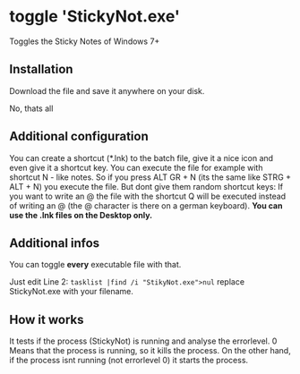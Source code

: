 # toggle 'StickyNot.exe'
Toggles the Sticky Notes of Windows 7+
## Installation
Download the file and save it anywhere on your disk.



No, thats all
## Additional configuration
You can create a shortcut (\*.lnk) to the batch file, give it a nice icon and even give it a shortcut key. You can execute the file for example with shortcut N - like notes. So if you press ALT GR + N (its the same like STRG + ALT + N) you execute the file. But dont give them random shortcut keys: If you want to write an @ the file with the shortcut Q will be executed instead of writing an @ (the @ character is there on a german keyboard). **You can use the .lnk files on the Desktop only.**
## Additional infos
You can toggle **every** executable file with that.

Just edit Line 2: `tasklist |find /i "StikyNot.exe">nul` replace StickyNot.exe with your filename.
## How it works
It tests if the process (StickyNot) is running and analyse the errorlevel. 0 Means that the process is running, so it kills the process. On the other hand, if the process isnt running (not errorlevel 0) it starts the process.
